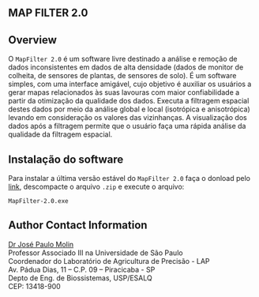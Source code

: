 ## MAP FILTER 2.0

## Overview

O  `MapFilter 2.0` é um software livre destinado a análise e remoção de dados inconsistentes em dados de alta densidade (dados de monitor de colheita, de sensores de plantas, de sensores de solo). É um software simples, com uma interface amigável, cujo objetivo é auxiliar os usuários a gerar mapas relacionados às suas lavouras com maior confiabilidade a partir da otimização da qualidade dos dados. Executa a filtragem espacial destes dados por meio da análise global e local (isotrópica e anisotrópica) levando em consideração os valores das vizinhanças. A visualização dos dados após a filtragem permite que o usuário faça uma rápida análise da qualidade da filtragem espacial.

## Instalação do software

Para instalar a última versão estável do `MapFilter 2.0` faça o donload pelo [link]( https://www.agriculturadeprecisao.org.br/wp-content/uploads/2019/08/MapFilter-2.0.zip), descompacte o arquivo `.zip` e execute o arquivo:
```
MapFilter-2.0.exe
```

## Author Contact Information

[Dr José Paulo Molin](mailto:jpmolin@usp.br)  
Professor Associado III na Universidade de São Paulo           
Coordenador do Laboratório de Agricultura de Precisão - LAP     
Av. Pádua Dias, 11 – C.P. 09 – Piracicaba - SP    
Depto de Eng. de Biossistemas, USP/ESALQ    
CEP: 13418-900    
